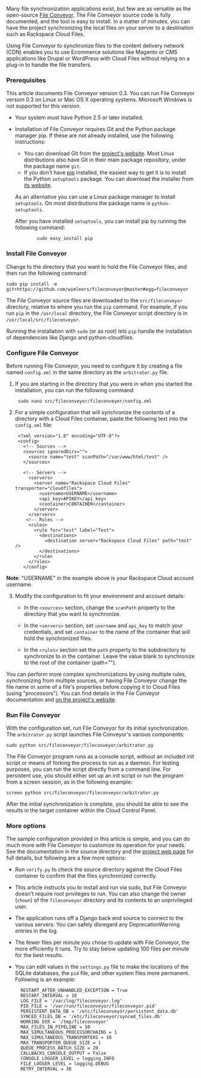 <!---
---
permalink: synchronizing-files-to-cloud-files-with-fileconveyor
audit_date:
title: Synchronize files to Cloud Files with File Conveyor
type: article
created_date: '2013-01-22'
created_by: Jered Heeschen
last_modified_date: '2016-04-19'
last_modified_by: Stephanie Fillmon
product: Cloud Files
product_url: cloud-files
---
--->

Many file synchronization applications exist, but few are as versatile as the open-source [File Conveyor](https://fileconveyor.org/). The File Conveyor source code is fully documented, and the tool is easy to install. In a matter of minutes, you can have the project synchronizing the local files on your server to a destination such as Rackspace Cloud Files.

Using File Conveyor to synchronize files to the content delivery network (CDN) enables you to use Ecommerce solutions like Magento or CMS applications like Drupal or WordPress with Cloud Files without relying on a plug-in to handle the file transfers.

### Prerequisites

This article documents File Conveyor version 0.3. You can run File Conveyor version 0.3 on Linux or Mac OS X operating systems. Microsoft Windows is not supported for this version.

- Your system must have Python 2.5 or later installed.
- Installation of File Conveyor requires Git and the Python package manager pip. If these are not already installed, use the following instructions:

  - You can download Git from the [project's website](https://git-scm.com/). Most Linux distributions also have Git in their main package repository, under the package name `git`.
  - If you don't have [pip](https://pypi.python.org/pypi/rackspace-novaclient/) installed, the easiest way to get it is to install the Python `setuptools` package. You can download the installer from [its website](https://pypi.python.org/pypi/setuptools).

  As an alternative you can use a Linux package manager to install `setuptools`. On most distributions the package name is `python-setuptools`.

  After you have installed `setuptools`, you can install pip by running the following command:

			  sudo easy_install pip

### Install File Conveyor

Change to the directory that you want to hold the File Conveyor files, and then run the following command:

    sudo pip install -e git+https://github.com/wimleers/fileconveyor@master#egg=fileconveyor

The File Conveyor source files are downloaded to the `src/fileconveyor` directory, relative to where you run the `pip` command. For example, if you run `pip` in the `/usr/local` directory, the File Conveyor script directory is in `/usr/local/src/fileconveyor`.

Running the installation with `sudo` (or as root) lets `pip` handle the installation of dependencies like Django and python-cloudfiles.

### Configure File Conveyor

Before running File Conveyor, you need to configure it by creating a file named `config.xml` in the same directory as the `arbitrator.py` file.

1. If you are starting in the directory that you were in when you started the installation, you can run the following command:

        sudo nano src/fileconveyor/fileconveyor/config.xml

2. For a simple configuration that will synchronize the contents of a directory with a Cloud Files container, paste the following text into the `config.xml` file:

	    <?xml version="1.0" encoding="UTF-8"?>
	    <config>
	      <!-- Sources -->
	      <sources ignoredDirs="">
	        <source name="test" scanPath="/var/www/html/test" />
	      </sources>

	      <!-- Servers -->
	        <servers>
	          <server name="Rackspace Cloud Files" transporter="cloudfiles">
	            <username>USERNAME</username>
	            <api_key>APIKEY</api_key>
	            <container>CONTAINER</container>
	          </server>
	        </servers>
	       <!-- Rules -->
	        <rules>
	          <rule for="test" label="Test">
	            <destinations>
	              <destination server="Rackspace Cloud Files" path="test" />
	            </destinations>
	          </rule>
	        </rules>
	      </config>

**Note**: "USERNAME" in the example above is your Rackspace Cloud account username.

3. Modify the configuration to fit your environment and account details:

    - In the `<sources>` section, change the `scanPath` property to the directory that you want to synchronize.

    - In the `<servers>` section, set `username` and `api_key` to match your credentials, and set `container` to the name of the container that will hold the synchronized files.

    - In the `<rules>` section set the `path` property to the subdirectory to synchronize to in the container. Leave the value blank to synchronize to the root of the container (path="").

You can perform more complex synchronizations by using multiple rules, synchronizing from  multiple sources, or having File Conveyor change the file name or some of a file's properties before copying it to Cloud Files (using "processors"). You can find details in the File Conveyor documentation and [on the project's website](https://fileconveyor.org/).

### Run File Conveyor

With the configuration set, run File Conveyor for its initial synchronization. The `arbitrator.py` script launches  File Conveyor's various components:

    sudo python src/fileconveyor/fileconveyor/arbitrator.py

The File Conveyor program runs as a console script, without an included init script or means of forking the process to run as a daemon. For testing purposes, you can run the script directly from a command line. For persistent use, you should either set up an init script or run the program from a screen session, as in the following example:

    screen python src/fileconveyor/fileconveyor/arbitrator.py

After the initial synchronization is complete, you should be able to see the results in the target container within the Cloud Control Panel.

### More options

The sample configuration provided in this article is simple, and you can do much more with File Conveyor to customize its operation for your needs. See the documentation in the source directory and the [project web page](https://fileconveyor.org/) for full details, but following are a few more options:

- Run `verify.py` to check the source directory against the Cloud Files container to confirm that the files synchronized correctly.

- This article instructs you to install and run via sudo, but File Conveyor doesn't require root privileges to run. You can also change the owner (`chown`) of the `fileconveyor` directory and its contents to an unprivileged user.

- The application runs off a Django back end source to connect to the various servers. You can safely disregard any DeprecationWarning entries in the log.

- The fewer files per minute you chose to update with File Conveyor, the more efficiently it runs. Try to stay below updating 100 files per minute for the best results.

- You can edit values in the `settings.py` file to make the locations of the SQLite databases, the `pid` file, and other system files more permanent. Following is an example:

		RESTART_AFTER_UNHANDLED_EXCEPTION = True
		RESTART_INTERVAL = 10
		LOG_FILE = '/var/log/fileconveyor.log'
		PID_FILE = '/var/run/fileconveyor/fileconveyor.pid'
		PERSISTENT_DATA_DB = '/etc/fileconveyor/persistent_data.db'
		SYNCED_FILES_DB = '/etc/fileconveyor/synced_files.db'
		WORKING_DIR = '/tmp/fileconveyor'
		MAX_FILES_IN_PIPELINE = 50
		MAX_SIMULTANEOUS_PROCESSORCHAINS = 1
		MAX_SIMULTANEOUS_TRANSPORTERS = 10
		MAX_TRANSPORTER_QUEUE_SIZE = 1
		QUEUE_PROCESS_BATCH_SIZE = 20
		CALLBACKS_CONSOLE_OUTPUT = False
		CONSOLE_LOGGER_LEVEL = logging.INFO
		FILE_LOGGER_LEVEL = logging.DEBUG
		RETRY_INTERVAL = 30
